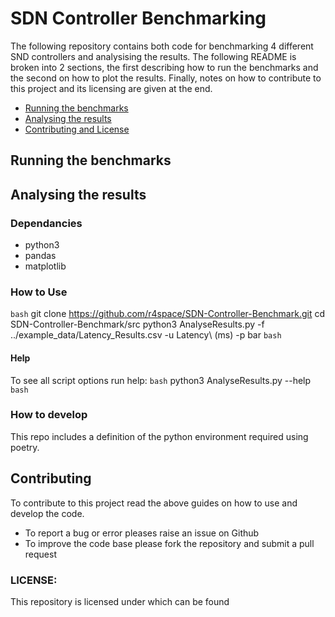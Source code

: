 # SDN Controller Benchmarking
The following repository contains both code for benchmarking 4 different SND controllers and analysising the results.  The following README is broken into 2 sections, the first describing how to run the benchmarks and the second on how to plot the results.  Finally, notes on how to contribute to this project and its licensing are given at the end.
* [Running the benchmarks](#running-the-benchmarks)
* [Analysing the results](#analysing-the-results)
* [Contributing and License](#contributing)

## Running the benchmarks

## Analysing the results

### Dependancies
* python3
* pandas
* matplotlib

### How to Use
```bash```
git clone https://github.com/r4space/SDN-Controller-Benchmark.git
cd SDN-Controller-Benchmark/src
python3 AnalyseResults.py -f ../example_data/Latency_Results.csv -u Latency\ \(ms\) -p bar
```bash```

#### Help
To see all script options run help:
```bash```
python3 AnalyseResults.py --help
```bash```


### How to develop
This repo includes a definition of the python environment required using poetry.  

## Contributing
To contribute to this project read the above guides on how to use and develop the code.  
* To report a bug or error pleases raise an issue on Github
* To improve the code base please fork the repository and submit a pull request

### LICENSE:
This repository is licensed under <???> which can be found <here>
